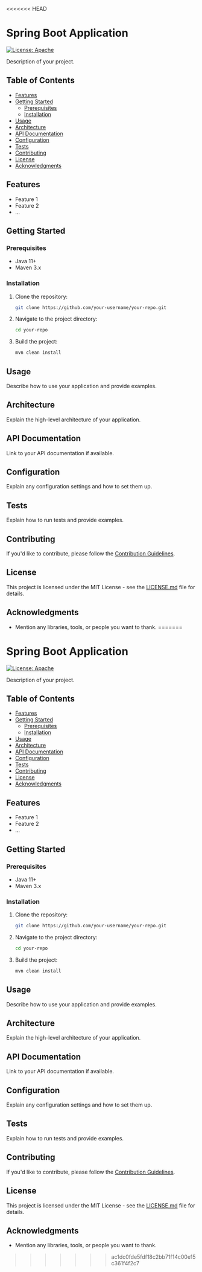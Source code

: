 <<<<<<< HEAD
# Spring Boot Application

[![License: Apache](https://img.shields.io/badge/License-APACHE-yellow.svg)](https://opensource.org/licenses/MIT)

Description of your project.

## Table of Contents

- [Features](#features)
- [Getting Started](#getting-started)
    - [Prerequisites](#prerequisites)
    - [Installation](#installation)
- [Usage](#usage)
- [Architecture](#architecture)
- [API Documentation](#api-documentation)
- [Configuration](#configuration)
- [Tests](#tests)
- [Contributing](#contributing)
- [License](#license)
- [Acknowledgments](#acknowledgments)

## Features

- Feature 1
- Feature 2
- ...

## Getting Started

### Prerequisites

- Java 11+
- Maven 3.x

### Installation

1. Clone the repository:

    ```bash
    git clone https://github.com/your-username/your-repo.git
    ```

2. Navigate to the project directory:

    ```bash
    cd your-repo
    ```

3. Build the project:

    ```bash
    mvn clean install
    ```

## Usage

Describe how to use your application and provide examples.

## Architecture

Explain the high-level architecture of your application.

## API Documentation

Link to your API documentation if available.

## Configuration

Explain any configuration settings and how to set them up.

## Tests

Explain how to run tests and provide examples.

## Contributing

If you'd like to contribute, please follow the [Contribution Guidelines](CONTRIBUTING.md).

## License

This project is licensed under the MIT License - see the [LICENSE.md](LICENSE.md) file for details.

## Acknowledgments

- Mention any libraries, tools, or people you want to thank.
=======
# Spring Boot Application

[![License: Apache](https://img.shields.io/badge/License-APACHE-yellow.svg)](https://opensource.org/licenses/MIT)

Description of your project.

## Table of Contents

- [Features](#features)
- [Getting Started](#getting-started)
    - [Prerequisites](#prerequisites)
    - [Installation](#installation)
- [Usage](#usage)
- [Architecture](#architecture)
- [API Documentation](#api-documentation)
- [Configuration](#configuration)
- [Tests](#tests)
- [Contributing](#contributing)
- [License](#license)
- [Acknowledgments](#acknowledgments)

## Features

- Feature 1
- Feature 2
- ...

## Getting Started

### Prerequisites

- Java 11+
- Maven 3.x

### Installation

1. Clone the repository:

    ```bash
    git clone https://github.com/your-username/your-repo.git
    ```

2. Navigate to the project directory:

    ```bash
    cd your-repo
    ```

3. Build the project:

    ```bash
    mvn clean install
    ```

## Usage

Describe how to use your application and provide examples.

## Architecture

Explain the high-level architecture of your application.

## API Documentation

Link to your API documentation if available.

## Configuration

Explain any configuration settings and how to set them up.

## Tests

Explain how to run tests and provide examples.

## Contributing

If you'd like to contribute, please follow the [Contribution Guidelines](CONTRIBUTING.md).

## License

This project is licensed under the MIT License - see the [LICENSE.md](LICENSE.md) file for details.

## Acknowledgments

- Mention any libraries, tools, or people you want to thank.
>>>>>>> ac1dc0fde5fdf18c2bb71f14c00e15c361f4f2c7
